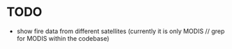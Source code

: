 # TODO
- show fire data from different satellites (currently it is only MODIS // grep for MODIS within the codebase)